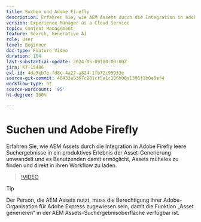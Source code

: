 ```yaml
---
title: Suchen und Adobe Firefly
description: Erfahren Sie, wie AEM Assets durch die Integration in Adobe Firefly leere Suchergebnisse in ein produktives Erlebnis der Asset-Generierung umwandelt.
version: Experience Manager as a Cloud Service
topic: Content Management
feature: Search, Generative AI
role: User
level: Beginner
doc-type: Feature Video
duration: 104
last-substantial-update: 2024-05-09T00:00:00Z
jira: KT-15486
exl-id: 4da5eb7e-fd8c-4a27-a824-1fb72c95933e
source-git-commit: 48433a5367c281cf5a1c106b08a1306f1b0e8ef4
workflow-type: ht
source-wordcount: '85'
ht-degree: 100%

---
```


# Suchen und Adobe Firefly

Erfahren Sie, wie AEM Assets durch die Integration in Adobe Firefly leere Suchergebnisse in ein produktives Erlebnis der Asset-Generierung umwandelt und es Benutzenden damit ermöglicht, Assets mühelos zu finden und direkt in ihren Workflow zu laden.

>[!VIDEO](https://video.tv.adobe.com/v/3429070/?learn=on)


>[!TIP]
>
> Der Person, die AEM Assets nutzt, muss die Berechtigung ihrer Adobe-Organisation für Adobe Express zugewiesen sein, damit die Funktion „Asset generieren“ in der AEM Assets-Suchergebnisoberfläche verfügbar ist.
